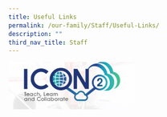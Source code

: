 ```yaml
---
title: Useful Links
permalink: /our-family/Staff/Useful-Links/
description: ""
third_nav_title: Staff
---
```

<a href="/images/Capture.jpg" target = "\_blank"> <img style="width:50%;height:50%" src="/images/Our%20Family/Staff/Useful%20Links/U1.jpg"></a>